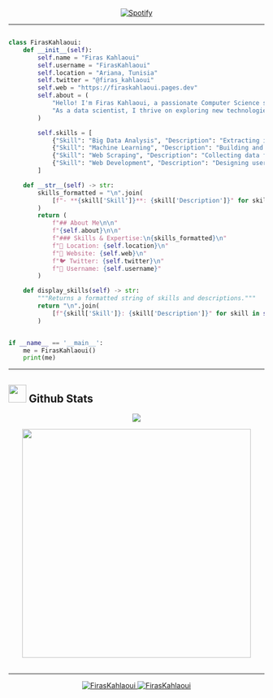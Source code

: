 &nbsp;<div align="center">
  [![Spotify](https://novatorem.vercel.app/api/spotify?background_color=0d1117&border_color=ffffff)](https://open.spotify.com/user/omnitenebris)
</div>

---

```python

class FirasKahlaoui:
    def __init__(self):
        self.name = "Firas Kahlaoui"
        self.username = "FirasKahlaoui"
        self.location = "Ariana, Tunisia"
        self.twitter = "@firas_kahlaoui"
        self.web = "https://firaskahlaoui.pages.dev"
        self.about = (
            "Hello! I'm Firas Kahlaoui, a passionate Computer Science student specializing in Big Data. "
            "As a data scientist, I thrive on exploring new technologies and enhancing my programming skills."
        )

        self.skills = [
            {"Skill": "Big Data Analysis", "Description": "Extracting insights from large datasets."},
            {"Skill": "Machine Learning", "Description": "Building and optimizing predictive models."},
            {"Skill": "Web Scraping", "Description": "Collecting data from various online sources."},
            {"Skill": "Web Development", "Description": "Designing user-friendly web applications."}
        ]

    def __str__(self) -> str:
        skills_formatted = "\n".join(
            [f"- **{skill['Skill']}**: {skill['Description']}" for skill in self.skills]
        )
        return (
            f"## About Me\n\n"
            f"{self.about}\n\n"
            f"### Skills & Expertise:\n{skills_formatted}\n"
            f"📍 Location: {self.location}\n"
            f"🔗 Website: {self.web}\n"
            f"🐦 Twitter: {self.twitter}\n"
            f"👤 Username: {self.username}"
        )

    def display_skills(self) -> str:
        """Returns a formatted string of skills and descriptions."""
        return "\n".join(
            [f"{skill['Skill']}: {skill['Description']}" for skill in self.skills]
        )


if __name__ == '__main__':
    me = FirasKahlaoui()
    print(me)

```

---

## <img src="https://media.giphy.com/media/iY8CRBdQXODJSCERIr/giphy.gif" width="35"><b> Github Stats </b>

<p align="center">
  <img align="center" src="https://github-readme-streak-stats.herokuapp.com/?user=FirasKahlaoui&theme=dark&hide_border=true&background=000000&stroke=130F40&ring=7A7ADB&fire=2234AE&currStreakLabel=7A7ADB&sideNums=D3D3D3&currStreakNum=7A7ADB&sideLabels=D3D3D3&dates=D3D3D3" />

</p>

<div align="center">

<a href="https://github.com/FirasKahlaoui/">
  <img src="https://github-readme-stats.vercel.app/api?username=FirasKahlaoui&include_all_commits=true&count_private=true&show_icons=true&line_height=20&title_color=7A7ADB&icon_color=2234AE&text_color=D3D3D3&bg_color=0,000000,130F40" width="450"/>

 </a>
</div>
</br>

---

<p align="center">
 <a href="https://github.com/FirasKahlaoui">
  <img src="https://komarev.com/ghpvc/?username=FirasKahlaoui&label=Profile%20views&color=0e75b6&style=flat" alt="FirasKahlaoui" />
 </a>
 <a href="https://github.com/FirasKahlaoui">
  <img src="https://img.shields.io/github/followers/FirasKahlaoui?label=Followers" alt="FirasKahlaoui" />
 </a>
</p>
